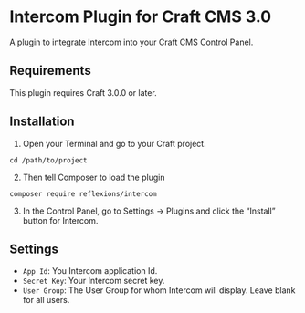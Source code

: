 # Intercom Plugin for Craft CMS 3.0

A plugin to integrate Intercom into your Craft CMS Control Panel.  

## Requirements

This plugin requires Craft 3.0.0 or later.

## Installation

1. Open your Terminal and go to your Craft project.

`cd /path/to/project`

2. Then tell Composer to load the plugin

`composer require reflexions/intercom`

3. In the Control Panel, go to Settings → Plugins and click the “Install” button for Intercom.

## Settings

- `App Id`: You Intercom application Id.
- `Secret Key`: Your Intercom secret key.
- `User Group`: The User Group for whom Intercom will display. Leave blank for all users.
